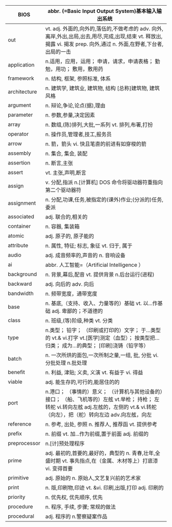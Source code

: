 | BIOS         | abbr. (=Basic Input Output   System)基本输入输出系统         |
| ------------ | ------------------------------------------------------------ |
| out          | vt. adj.   外面的,向外的,落伍的,不做考虑的 adv. 向外,离岸,外出,出局,出去,用尽,完成,出现,结束 vt. 释放出,揭露 vi. 揭发 prep.   向外,通过 n. 外面,在野者,下台者,出局的一击 |
| application  | n.适用，应用，运用； 申请，请求，申请表格； 勤勉，用功；   敷用，敷用药 |
| framework    | n. 结构, 框架, 参照标准, 体系                                |
| architecture | n. 建筑学, 建筑业, 建筑物, 结构 [总称]建筑物,   建筑风格     |
| argument     | n. 辩论,争论,论点(据),理由                                   |
| parameter    | n. 参数,参量,决定因素                                        |
| array        | n. 数组,(陈)排列,大批,一系列 vt. 排列,布署,打扮              |
| operator     | n. 操作员,管理者,技工,报务员                                 |
| arrow        | n. 箭，箭头 vi. 快且笔直的前进有如穿梭的箭                   |
| assembly     | n. 集合, 集会, 装配                                          |
| assertion    | n. 断言,主张                                                 |
| assert       | vt. 主张,声明,断言                                           |
| assign       | v. 分配,指派 n.[计算机] DOS   命令将驱动器符重指向第二个驱动器符 |
| assignment   | n. 分配,功课,任务,被指定的(课外)作业;(分派的)任务,   委派    |
| associated   | adj. 联合的,相关的                                           |
| container    | n. 容器, 集装箱                                              |
| atomic       | adj. 原子的, 原子能的                                        |
| attribute    | n. 属性, 特征; 标志, 象征 vt. 归于, 属于                     |
| audio        | adj. 成音频率的,声音的 n. 音响设备                           |
| ai           | abbr.   人工智能=（Artificial Intelligence ）                |
| background   | n. 背景,幕后,配音 vt. 提供背景 n.后台运行(进程)              |
| backward     | adj. 向后的 adv. 向后                                        |
| bandwidth    | n. 频带宽度，通带宽度                                        |
| base         | n. 基底,（支持、收入、力量等的）基础 vt. 以...作基础   adj. 卑鄙的；不道德的 |
| class        | n. 班级,(等)阶级,种类 vt. 分类                               |
| type         | n.类型； 铅字； （印刷或打印的）文字； 于…类型的   vt.& vi.打字 vt.[医学]测定（血型）； 按类型把…归类； 成为…的典型； [印刷]浇铸（铅字等） |
| batch        | n. 一次所烘的面包,一次所制之量,一组, 批, 分批 vi.   分批处理 n.批处理 |
| benefit      | n. 利益, 津贴; 义卖, 义演 vt. 有益于 vi. 得益                |
| viable       | adj. 能生存的,可行的,能居住的的                              |
| port         | n.港口； （事情的）意义； （计算机与其他设备的）接口；   （船、飞机等的）左舷 vt.举枪； 持枪； 左转舵 vi.转向左舷 adj.左舷的，左侧的 vt.& vi.转舵（向左），把（舵）转向左边   adv.向左舷，向左 |
| reference    | n. 参考, 出处, 参照 n. 推荐人, 推荐函 vt.   提供参考         |
| prefix       | n. 前缀 vt. 加...作为前缀,置于前面 adj. 前缀的               |
| preprocessor | n.[计]预处理程序                                             |
| prime        | adj. 最初的,首要的,最好的，典型的 n.   青春,壮年,全盛时期 vt. 事先指点,在（金属、木材等上）打底漆 vi. 变得首要 |
| primitive    | adj. 原始的 n. 原始人,文艺复兴前的艺术家                     |
| print        | n. 版,印刷物,印迹 vt. &vi.   印刷,出版,打印 adj. 印刷的      |
| priority     | n. 优先权, 优先顺序, 优先                                    |
| procedure    | n. 程序, 手续, 步骤; 常规的做法                              |
| procedural   | adj. 程序的 n.警察疑案作品                                   |